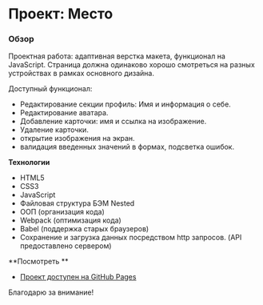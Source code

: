# Проект: Место

### Обзор

Проектная работа:  адаптивная верстка макета, функционал на JavaScript.
Страница должна одинаково хорошо смотреться на разных устройствах в рамках основного дизайна.

Доступный функционал:
- Редактирование секции профиль: Имя и информация о себе.
- Редактирование аватара.
- Добавление карточки: имя и ссылка на изображение.
- Удаление карточки.
- открытие изображения на экран.
- валидация введенных значений в формах, подсветка ошибок.


**Технологии**

* HTML5
* CSS3
* JavaScript
* Файловая структура БЭМ Nested
* ООП (организация кода)
* Webpack (оптимизация кода)
* Babel (поддержка старых браузеров)
* Сохранение и загрузка данных посредством http запросов. (API предоставлено сервером)

**Посмотреть **
* [Проект доступен на GitHub Pages](https://makssyrnev.github.io/mesto/index.html)

Благодарю за внимание!

